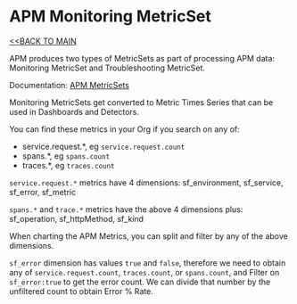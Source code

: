 # APM Monitoring MetricSet

[<<BACK TO MAIN](https://github.com/kdroukman/ps_support/blob/master/lenovo/workshop/README.md)

APM produces two types of MetricSets as part of processing APM data: Monitoring MetricSet and Troubleshooting MetricSet.

Documentation: [APM MetricSets](https://docs.signalfx.com/en/latest/apm/apm-concepts/apm-metricsets.html)

Monitoring MetricSets get converted to Metric Times Series that can be used in Dashboards and Detectors.

You can find these metrics in your Org if you search on any of:
- service.request.*, eg `service.request.count` 
- spans.*, eg `spans.count`
- traces.*, eg `traces.count`

`service.request.*` metrics have 4 dimensions: sf_environment, sf_service, sf_error, sf_metric

`spans.*` and `trace.*` metrics have the above 4 dimensions plus: sf_operation, sf_httpMethod, sf_kind

When charting the APM Metrics, you can split and filter by any of the above dimensions. 

`sf_error` dimension has values `true` and `false`, therefore we need to obtain any of `service.request.count`, `traces.count`, or `spans.count`, and Filter on `sf_error:true` to get the error count.
We can divide that number by the unfiltered count to obtain Error % Rate.
